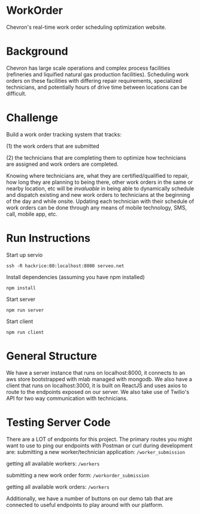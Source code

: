 # WorkOrder
Chevron's real-time work order scheduling optimization website.

# Background
Chevron has large scale operations and complex process facilities (refineries and liquified natural gas production facilities). Scheduling work orders on these facilities with differing repair requirements, specialized technicians, and potentially hours of drive time between locations can be difficult.

# Challenge
Build a work order tracking system that tracks:

(1) the work orders that are submitted

(2) the technicians that are completing them to optimize how technicians are assigned and work orders are completed. 

Knowing where technicians are, what they are certified/qualified to repair, how long they are planning to being there, other work orders in the same or nearby location, etc will be *invaluable* in being able to dynamically schedule and dispatch existing and new work orders to technicians at the beginning of the day and while onsite. Updating each technician with their schedule of work orders can be done through any means of mobile technology, SMS, call, mobile app, etc.

# Run Instructions
Start up servio
```
ssh -R hackrice:80:localhost:8000 serveo.net
```

Install dependencies (assuming you have npm installed)
```
npm install
```

Start server
```
npm run server
```

Start client
```
npm run client
```

# General Structure

We have a server instance that runs on localhost:8000, it connects to an aws store bootstrapped with mlab managed with mongodb. We also have a client that runs on localhost:3000, it is built on ReactJS and uses axios to route to the endpoints exposed on our server. We also take use of Twilio's API for two way communication with technicians.

# Testing Server Code

There are a LOT of endpoints for this project. The primary routes you might want to use to ping our endpoints with Postman or curl during development are:
submitting a new worker/technician application: `/worker_submission`

getting all available workers: `/workers`

submitting a new work order form: `/workorder_submission`

getting all available work orders: `/workers`

Additionally, we have a number of buttons on our demo tab that are connected to useful endpoints to play around with our platform.